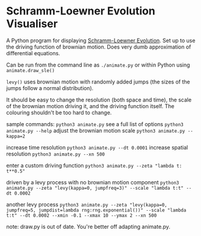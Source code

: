 Schramm-Loewner Evolution Visualiser
====================================

A Python program for displaying [Schramm-Loewner Evolution](https://en.wikipedia.org/wiki/Schramm%E2%80%93Loewner_evolution). Set up to use the driving function of brownian motion.
Does very dumb approximation of differential equations.

Can be run from the command line as `./animate.py` or within Python using `animate.draw_sle()`

`levy()` uses brownian motion with randomly added jumps (the sizes of the jumps follow a normal distribution).


It should be easy to change the resolution (both space and time), the scale of the brownian motion driving it, and the driving function itself. The colouring shouldn't be too hard to change.

sample commands:
`python3 animate.py`
see a full list of options
`python3 animate.py --help`
adjust the brownian motion scale
`python3 animate.py --kappa=2`

increase time resolution
`python3 animate.py --dt 0.0001`
increase spatial resolution 
`python3 animate.py --xn 500`

enter a custom driving function
`python3 animate.py --zeta "lambda t: t**0.5"`

driven by a levy process with no brownian motion component
`python3 animate.py --zeta "levy(kappa=0, jumpfreq=3)" --scale "lambda t:t" --dt 0.0002`

another levy process
`python3 animate.py --zeta "levy(kappa=0, jumpfreq=5, jumpdist=lambda rng:rng.exponential())" --scale "lambda t:t" --dt 0.0002 --xmin -0.1 --xmax 10 --ymax 2 --xn 500`


note: draw.py is out of date. You're better off adapting animate.py.
